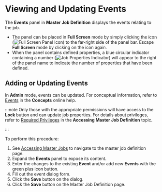 # Viewing and Updating Events

The **Events** panel in **Master Job Definition** displays the
events relating to the job.

- The panel can be placed in **Full Screen** mode by simply clicking
  the icon (![Full Screen Panel Icon     ](../../../../../../Resources/Images/SM/Full-Screen-Mode-Icon.png "Full Screen Panel Icon"))
  to the far-right side of the panel bar. Escape **Full Screen** mode
  by clicking on the icon again.
- When the panel contains defined properties, a blue circular
  indicator containing a number (![Job Properties     Indicator](../../../../../../Resources/Images/SM/Daily-Job-Definition-Properties-Indicator.png "Job Properties Indicator"))
  will appear to the right of the panel name to indicate the number of
  properties that have been defined.

## Adding or Updating Events

In **Admin** mode, events can be updated. For
conceptual information, refer to
[Events](../../../../../../job-components/events.md) in the
**Concepts** online help.

:::note
Only those with the appropriate permissions will have access to the **Lock** button and can update job properties. For details about privileges, refer to [Required Privileges](Accessing-Master-Jobs.md#Required) in the **Accessing Master Job Definition** topic.

:::

To perform this procedure:

1. See [Accessing Master Jobs](Accessing-Master-Jobs.md) to navigate to the master job definition page.
2. Expand the **Events** panel to expose its content.
3. Enter the changes to the existing **Event** and/or add new **Events** with the green plus icon button.
4. Fill out the event dialog form.
5. Click the **Save** button on the dialog.
6. Click the **Save** button on the Master Job Definition page.
